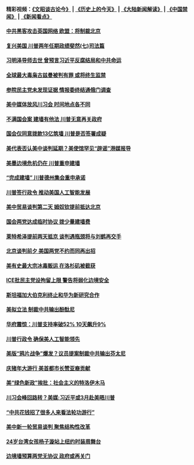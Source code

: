 #### 精彩视频：[《文昭谈古论今》](http://45.76.195.252/wenzhao) | [《历史上的今天》](http://45.76.195.252/today-in-history) | [《大陆新闻解读》](http://45.76.195.252/ntdtv-comedy) | [《中国禁闻》](http://45.76.195.252/ntdtv-news) | [《新闻看点》](http://45.76.195.252/news-insight) 

 #### [中共黑客攻击英国网络 欧盟：将制裁北京](../pages/prog203/a102510339.md?t=02131427?t=02131421?t=02131418?t=02131402?t=02131400?t=02131357?t=02131355?t=02131352?t=02131347) 

#### [复兴美国 川普两年任期政绩斐然(七)司法篇](../pages/prog203/a102510928.md?t=02131427?t=02131421?t=02131418?t=02131402?t=02131400?t=02131357?t=02131355?t=02131352?t=02131347) 

#### [习明泽导师去世 曾预言习近平反腐结局和中共命运](../pages/prog203/a102510669.md?t=02131427?t=02131421?t=02131418?t=02131402?t=02131400?t=02131357?t=02131355?t=02131352?t=02131347) 

#### [全球最大毒枭古兹曼被判有罪 或将终生监禁](../pages/prog203/a102510569.md?t=02131427?t=02131421?t=02131418?t=02131402?t=02131400?t=02131357?t=02131355?t=02131352?t=02131347) 

#### [参院民主党未发现证据 情报委终结通俄门调查](../pages/prog203/a102510590.md?t=02131427?t=02131421?t=02131418?t=02131402?t=02131400?t=02131357?t=02131355?t=02131352?t=02131347) 

#### [美中媒体放风川习会 时间地点各不同](../pages/prog203/a102510488.md?t=02131427?t=02131421?t=02131418?t=02131402?t=02131400?t=02131357?t=02131355?t=02131352?t=02131347) 

#### [不满国会案 建墙有他法 川普无意再关政府](../pages/prog203/a102510560.md?t=02131427?t=02131421?t=02131418?t=02131402?t=02131400?t=02131357?t=02131355?t=02131352?t=02131347) 

#### [国会仅同意拨款13亿筑墙 川普是否签署成疑](../pages/prog203/a102510407.md?t=02131427?t=02131421?t=02131418?t=02131402?t=02131400?t=02131357?t=02131355?t=02131352?t=02131347) 

#### [美代表否认美中谈判延期？美使馆罕见“辟谣”港媒报导](../pages/prog203/a102510279.md?t=02131427?t=02131421?t=02131418?t=02131402?t=02131400?t=02131357?t=02131355?t=02131352?t=02131347) 

#### [美墨边境危机仍在 川普重申建墙](../pages/prog203/a102510308.md?t=02131427?t=02131421?t=02131418?t=02131402?t=02131400?t=02131357?t=02131355?t=02131352?t=02131347) 

#### [“完成建墙” 川普德州集会重申承诺](../pages/prog203/a102510314.md?t=02131427?t=02131421?t=02131418?t=02131402?t=02131400?t=02131357?t=02131355?t=02131352?t=02131347) 

#### [川普签行政令 推动美国人工智能发展](../pages/prog203/a102510312.md?t=02131427?t=02131421?t=02131418?t=02131402?t=02131400?t=02131357?t=02131355?t=02131352?t=02131347) 

#### [美中贸易谈判第二天 姆奴钦提前抵达北京](../pages/prog203/a102510317.md?t=02131427?t=02131421?t=02131418?t=02131402?t=02131400?t=02131357?t=02131355?t=02131352?t=02131347) 

#### [国会两党达成临时协议 拨少量建墙费](../pages/prog203/a102510287.md?t=02131427?t=02131421?t=02131418?t=02131402?t=02131400?t=02131357?t=02131355?t=02131352?t=02131347) 

#### [莱特希泽提前两天抵京 谈判遇瓶颈将与刘鹤再交手](../pages/prog203/a102510252.md?t=02131427?t=02131421?t=02131418?t=02131402?t=02131400?t=02131357?t=02131355?t=02131352?t=02131347) 

#### [北京谈判前夕 美国两党不约而同再出招](../pages/prog203/a102509524.md?t=02131427?t=02131421?t=02131418?t=02131402?t=02131400?t=02131357?t=02131355?t=02131352?t=02131347) 

#### [美有史最大宗冰毒贩运 在洛杉矶被截获](../pages/prog203/a102509803.md?t=02131427?t=02131421?t=02131418?t=02131402?t=02131400?t=02131357?t=02131355?t=02131352?t=02131347) 

#### [ICE批民主党设拘留上限 警告将弱化边境安全](../pages/prog203/a102509807.md?t=02131427?t=02131421?t=02131418?t=02131402?t=02131400?t=02131357?t=02131355?t=02131352?t=02131347) 

#### [斯坦福加大伯克利终止和华为新研究合作](../pages/prog203/a102509768.md?t=02131427?t=02131421?t=02131418?t=02131402?t=02131400?t=02131357?t=02131355?t=02131352?t=02131347) 

#### [美拟立法 制裁中共输出酚酞尼](../pages/prog203/a102509629.md?t=02131427?t=02131421?t=02131418?t=02131402?t=02131400?t=02131357?t=02131355?t=02131352?t=02131347) 

#### [华府震惊：川普支持率破52% 10天飙升9%](../pages/prog203/a102509581.md?t=02131427?t=02131421?t=02131418?t=02131402?t=02131400?t=02131357?t=02131355?t=02131352?t=02131347) 

#### [川普行政令 确保美人工智能领先](../pages/prog203/a102509621.md?t=02131427?t=02131421?t=02131418?t=02131402?t=02131400?t=02131357?t=02131355?t=02131352?t=02131347) 

#### [美版“鸦片战争”爆发？议员提案制裁中共输出芬太尼](../pages/prog203/a102509505.md?t=02131427?t=02131421?t=02131418?t=02131402?t=02131400?t=02131357?t=02131355?t=02131352?t=02131347) 

#### [庆猪年大游行 美首都市长赞亚裔贡献](../pages/prog203/a102509478.md?t=02131427?t=02131421?t=02131418?t=02131402?t=02131400?t=02131357?t=02131355?t=02131352?t=02131347) 

#### [美“绿色新政”挨批：社会主义的特洛伊木马](../pages/prog203/a102509467.md?t=02131427?t=02131421?t=02131418?t=02131402?t=02131400?t=02131357?t=02131355?t=02131352?t=02131347) 

#### [川习会峰回路转？美媒:习近平或3月赴美晤川普](../pages/prog203/a102509404.md?t=02131427?t=02131421?t=02131418?t=02131402?t=02131400?t=02131357?t=02131355?t=02131352?t=02131347) 

#### [“中共花钱招了很多人来看法轮功游行”](../pages/prog203/a102509403.md?t=02131427?t=02131421?t=02131418?t=02131402?t=02131400?t=02131357?t=02131355?t=02131352?t=02131347) 

#### [美中新一轮贸易谈判 聚焦结构性改革](../pages/prog203/a102509387.md?t=02131427?t=02131421?t=02131418?t=02131402?t=02131400?t=02131357?t=02131355?t=02131352?t=02131347) 

#### [24岁台湾女孩杨子漩站上纽约时装周舞台](../pages/prog203/a102509379.md?t=02131427?t=02131421?t=02131418?t=02131402?t=02131400?t=02131357?t=02131355?t=02131352?t=02131347) 

#### [边境墙预算两党无协议 政府或再关门](../pages/prog203/a102509369.md?t=02131427?t=02131421?t=02131418?t=02131402?t=02131400?t=02131357?t=02131355?t=02131352?t=02131347) 

